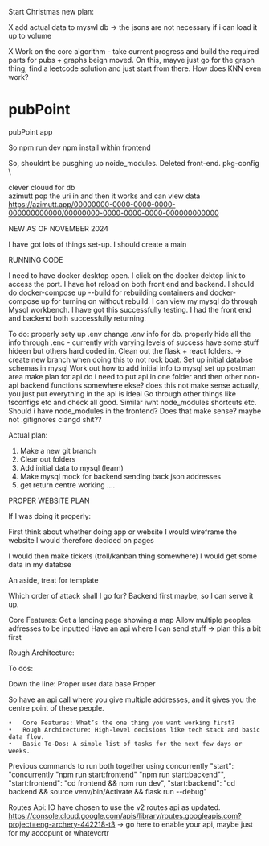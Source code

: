 Start Christmas new plan:

X add actual data to myswl db -> the jsons are not necessary if i can load it up to volume

X Work on the core algorithm - take current progress and build the required parts for pubs + graphs beign moved. On this, mayve just go for the graph thing, find a leetcode solution and just start from there. How does KNN even work?


# pubPoint
pubPoint app

So npm run dev
npm install 
within frontend



So, shouldnt be pusghing up noide_modules. Deleted front-end. 
pkg-config \

clever clouud for db\
azimutt pop the uri in and then it works and can view data
https://azimutt.app/00000000-0000-0000-0000-000000000000/00000000-0000-0000-0000-000000000000

NEW AS OF NOVEMBER 2024

I have got lots of things set-up. I should create a main 

RUNNING CODE

I need to have docker desktop open. I click on the docker dektop link to access the port. 
I have hot reload on both front end and backend. I should do docker-compose up --build for rebuilding containers and docker-compose up for turning on without rebuild.
I can view my mysql db through Mysql workbench. I have got this successfully testing.
I had the front end and backend both successfully returning.

To do:
properly sety up .env
change .env info for db.
properly hide all the info through .enc - currently with varying levels of success have some stuff hideen but others hard coded in.
Clean out the flask + react folders. -> create new branch when doing this to not rock boat.
Set up initial databse schemas in mysql
Work out how to add initial info to mysql
set up postman area
make plan for api
do i need to put api in one folder and then other non-api backend functions somewhere ekse? does this not make sense actually, you just put everything in the api is ideal
Go through other things like tsconfigs etc and check all good. Similar iwht node_modules shortcuts etc. Should i have node_modules in the frontend? Does that make sense? maybe not
.gitignores
clangd shit??

Actual plan:
1. Make a new git branch
2. Clear out folders
3. Add initial data to mysql (learn)
4. Make mysql mock for backend sending back json addresses
5. get return centre working
....

PROPER WEBSITE PLAN

If I was doing it properly:

First think about whether doing app or website
I would wireframe the website
I would therefore decided on pages

I would then make tickets (troll/kanban thing somewhere)
I would get some data in my databse


An aside, treat for template

Which order of attack shall I go for? Backend first maybe, so I can serve it up. 

Core Features:
Get a landing page showing a map
Allow multiple peoples adfresses to be inputted
Have an api where I can send stuff -> plan this a bit first

Rough Architecture:

To dos:


Down the line:
Proper user data base
Proper 


So have an api call where you give multiple addresses, and it gives you the centre point of these people. 

	•	Core Features: What’s the one thing you want working first?
	•	Rough Architecture: High-level decisions like tech stack and basic data flow.
	•	Basic To-Dos: A simple list of tasks for the next few days or weeks.



Previous commands to run both together using concurrently
    "start": "concurrently \"npm run start:frontend\" \"npm run start:backend\"",
    "start:frontend": "cd frontend && npm run dev",
    "start:backend": "cd backend && source venv/bin/Activate && flask run --debug"



Routes Api:
IO have chosen to use the v2 routes api as updated. 
https://console.cloud.google.com/apis/library/routes.googleapis.com?project=eng-archery-442218-t3 -> go here to enable your api, maybe just for my accopunt or whatevcrtr 